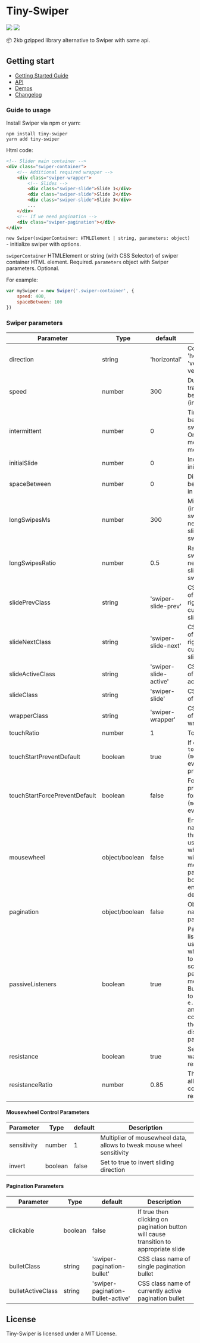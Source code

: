 # Tiny-Swiper

[![](https://badge.fury.io/js/tiny-swiper.svg)](https://www.npmjs.com/package/tiny-swiper)
[![](https://travis-ci.com/joe223/tiny-swiper.svg?branch=master)](https://travis-ci.com/joe223/tiny-swiper)

📦 2kb gzipped library alternative to Swiper with same api.

## Getting start

- [Getting Started Guide](#guide-to-usage)
- [API](#swiper-parameters)
- [Demos](./demo)
- [Changelog](./CHANGELOG.md)

### Guide to usage

Install Swiper via npm or yarn:

```shell
npm install tiny-swiper
yarn add tiny-swiper
```

Html code:

```html
<!-- Slider main container -->
<div class="swiper-container">
    <!-- Additional required wrapper -->
    <div class="swiper-wrapper">
        <!-- Slides -->
        <div class="swiper-slide">Slide 1</div>
        <div class="swiper-slide">Slide 2</div>
        <div class="swiper-slide">Slide 3</div>
        ...
    </div>
    <!-- If we need pagination -->
    <div class="swiper-pagination"></div>
</div>
```

`new Swiper(swiperContainer: HTMLElement | string, parameters: object)` - initialize swiper with options.

`swiperContainer` HTMLElement or string (with CSS Selector) of swiper container HTML element. Required.
`parameters` object with Swiper parameters. Optional.

For example:

```javascript
var mySwiper = new Swiper('.swiper-container', {
    speed: 400,
    spaceBetween: 100
})
```

### Swiper parameters

| Parameter | Type | default | Description |
|---|---|---|---|
| direction | string | 'horizontal' | Could be 'horizontal' or 'vertical' (for vertical slider). |
| speed | number | 300 | Duration of transition between slides (in ms) |
| intermittent | number | 0 | Time to suspend between two swip actions. Only for mousewheel mode. |
| initialSlide | number | 0 | Index number of initial slide. |
| spaceBetween | number | 0 | Distance between slides in px. |
| longSwipesMs | number | 300 | Minimal duration (in ms) to trigger swipe to next/previous slide during long swipes |
| longSwipesRatio | number | 0.5 | 	Ratio to trigger swipe to next/previous slide during long swipes. |
| slidePrevClass | string | 'swiper-slide-prev' | CSS class name of slide which is right before currently active slide |
| slideNextClass | string | 'swiper-slide-next' | CSS class name of slide which is right after currently active slide |
| slideActiveClass | string | 'swiper-slide-active' | CSS class name of currently active slide |
| slideClass | string | 'swiper-slide' | CSS class name of slide |
| wrapperClass | string | 'swiper-wrapper' | CSS class name of slides' wrapper |
| touchRatio | number | 1 | Touch ratio |
| touchStartPreventDefault | boolean | true | If disabled, `touchstart` (`mousedown`) event won't be prevented |
| touchStartForcePreventDefault | boolean | false | Force to always prevent default for `touchstart` (`mousedown`) event |
| mousewheel | object/boolean | false | Enables navigation through slides using mouse wheel. Object with mousewheel parameters or boolean true to enable with default settings. |
| pagination | object/boolean | false | Object with navigation parameters. |
| passiveListeners | boolean | true | Passive event listeners will be used by default where possible to improve scrolling performance on mobile devices. But if you need to use `e.preventDefault` and you have conflict with it, then you should disable this parameter |
| resistance | boolean | true | Set to false if you want to disable resistant bounds |
| resistanceRatio | number | 0.85 | This option allows you to control resistance ratio |

#### Mousewheel Control Parameters

| Parameter | Type | default | Description |
|---|---|---|---|
| sensitivity | number | 1 | Multiplier of mousewheel data, allows to tweak mouse wheel sensitivity |
| invert | boolean | false | Set to true to invert sliding direction |

#### Pagination Parameters

| Parameter | Type | default | Description |
|---|---|---|---|
| clickable | boolean | false | If true then clicking on pagination button will cause transition to appropriate slide |
| bulletClass | string | 'swiper-pagination-bullet' | CSS class name of single pagination bullet |
| bulletActiveClass | string | 'swiper-pagination-bullet-active' | CSS class name of currently active pagination bullet |

## License
Tiny-Swiper is licensed under a MIT License.
